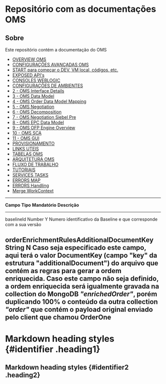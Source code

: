 Repositório com as documentações OMS
====================================

Sobre
-----

Este repositório contém a documentação do OMS

-   [OVERVIEW OMS](snippets/overview/index.md)
-   [CONFIGURAÇÕES AVANÇADAS OMS](snippets/avancado/index.md)
-   [START para começar o DEV, VM local, códigos,
    etc.](snippets/prepare-env-dev/README.md)
-   [EXPOSED API's](snippets/exposed-apis/index.md)
-   [CONSOLES WEBLOGIC](snippets/consoles-weblogic/index.md)
-   [CONFIGURAÇÕES DE AMBIENTES](snippets/confg-envs/index.md)
-   [2 - OMS Interface Details](snippets/data-model/index.md)
-   [3 - OMS Data Model](snippets/data-model/index.md)
-   [4 - OMS Order Data Model
    Mapping](snippets/order-data-model-mapping/index.md)
-   [5 - OMS Negotiation](snippets/negotiation/index.md)
-   [6 - OMS Decomposition](snippets/decomposition/index.md)
-   [7 - OMS Negotiation Siebel Pre](snippets/negotiation-pre/index.md)
-   [8 - OMS EPC Data Model](snippets/data-model/index.md)
-   [9 - OMS OFP Engine Overview](snippets/ofp-engine/index.md)
-   [10 - OMS SCA](snippets/sca/index.md)
-   [11 - OMS GUI](snippets/gui/index.md)
-   [PROVISIONAMENTO](snippets/aprovisionamento/aprovisionamento.md)
-   [LINKS UTEIS](snippets/links/links.md)
-   [TABELAS OMS](snippets/tables/tables.md)
-   [ARQUITETURA
    OMS](snippets/downloads/OMS%20Architecture%20Diagram%20AS-IS.pdf)
-   [FLUXO DE TRABALHO](snippets/fluxo-trabalho/index.md)
-   [TUTORIAIS](snippets/tutoriais/index.md)
-   [SERVICES TASKS](snippets/services_tasks/index.md)
-   [ERRORS MAP](snippets/errors-map/index.md)
-   [ERRORS Handling](snippets/errors-handling/index.md)
-   [Merge WorkContext](snippets/workcontext-merge/index.md)

  -------------------------------------------------------------------------------------------------------
  **Campo**                                   **Tipo**          **Mandatório**    **Descrição**
  ------------------------------------------- ----------------- ----------------- -----------------------
  baselineId                                  Number            Y                 Numero identificativo
                                                                                  da Baseline e que
                                                                                  corresponde com a sua
                                                                                  versão

  orderEnrichmentRulesAdditionalDocumentKey   String            N                 Caso seja especificado
                                                                                  este campo, aqui terá o
                                                                                  valor DocumentKey
                                                                                  (campo "key" da
                                                                                  estrutura
                                                                                  "additionalDocument")
                                                                                  do arquivo que contém
                                                                                  as regras para gerar a
                                                                                  ordem enriquecida. Caso
                                                                                  este campo não seja
                                                                                  definido, a ordem
                                                                                  enriquecida será
                                                                                  igualmente gravada na
                                                                                  collection do MongoDB
                                                                                  *"enrichedOrder"*,
                                                                                  porém duplicando 100% o
                                                                                  conteúdo da outra
                                                                                  collection *"order"*
                                                                                  que contém o payload
                                                                                  original enviado pelo
                                                                                  client que chamou
                                                                                  OrderOne
  -------------------------------------------------------------------------------------------------------

Markdown heading styles {#identifier .heading1}
=======================

Markdown heading styles {#identifier2 .heading2}
-----------------------
